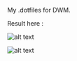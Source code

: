 My .dotfiles for DWM.

Result here :

![alt text](https://github.com/NMJLorsal/dotfiles/blob/main/Bureau01.png?raw=true)


![alt text](https://github.com/NMJLorsal/dotfiles/blob/main/Bureau02.png?raw=true)
